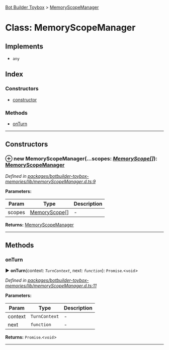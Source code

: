 [Bot Builder Toybox](../README.md) > [MemoryScopeManager](../classes/botbuilder_toybox.memoryscopemanager.md)



# Class: MemoryScopeManager

## Implements

* `any`

## Index

### Constructors

* [constructor](botbuilder_toybox.memoryscopemanager.md#constructor)


### Methods

* [onTurn](botbuilder_toybox.memoryscopemanager.md#onturn)



---
## Constructors
<a id="constructor"></a>


### ⊕ **new MemoryScopeManager**(...scopes: *[MemoryScope](botbuilder_toybox.memoryscope.md)[]*): [MemoryScopeManager](botbuilder_toybox.memoryscopemanager.md)


*Defined in [packages/botbuilder-toybox-memories/lib/memoryScopeManager.d.ts:9](https://github.com/Stevenic/botbuilder-toybox/blob/0903278/packages/botbuilder-toybox-memories/lib/memoryScopeManager.d.ts#L9)*



**Parameters:**

| Param | Type | Description |
| ------ | ------ | ------ |
| scopes | [MemoryScope](botbuilder_toybox.memoryscope.md)[]   |  - |





**Returns:** [MemoryScopeManager](botbuilder_toybox.memoryscopemanager.md)

---


## Methods
<a id="onturn"></a>

###  onTurn

► **onTurn**(context: *`TurnContext`*, next: *`function`*): `Promise`.<`void`>



*Defined in [packages/botbuilder-toybox-memories/lib/memoryScopeManager.d.ts:11](https://github.com/Stevenic/botbuilder-toybox/blob/0903278/packages/botbuilder-toybox-memories/lib/memoryScopeManager.d.ts#L11)*



**Parameters:**

| Param | Type | Description |
| ------ | ------ | ------ |
| context | `TurnContext`   |  - |
| next | `function`   |  - |





**Returns:** `Promise`.<`void`>





___


